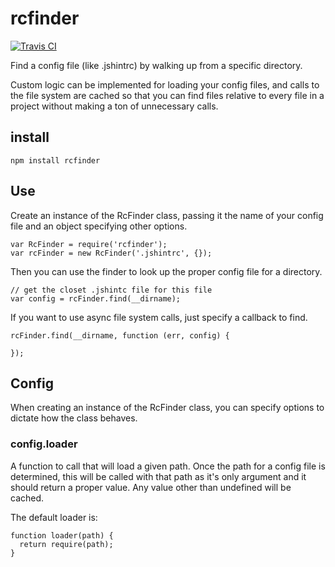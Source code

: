 # rcfinder

[![Travis CI](https://travis-ci.org/spenceralger/rcfinder.png)](https://travis-ci.org/spenceralger/rcfinder)

Find a config file (like .jshintrc) by walking up from a specific directory.

Custom logic can be implemented for loading your config files, and calls to
the file system are cached so that you can find files relative to every file
in a project without making a ton of unnecessary calls.

## install
```
npm install rcfinder
```

## Use
Create an instance of the RcFinder class, passing it the name of your config file and an object specifying other options.

```
var RcFinder = require('rcfinder');
var rcFinder = new RcFinder('.jshintrc', {});
```

Then you can use the finder to look up the proper config file for a directory.
```
// get the closet .jshintc file for this file
var config = rcFinder.find(__dirname);
```

If you want to use async file system calls, just specify a callback to find.
```
rcFinder.find(__dirname, function (err, config) {

});
```

## Config
When creating an instance of the RcFinder class, you can specify options to dictate how the class behaves.
### config.loader
A function to call that will load a given path. Once the path for a config file is determined, this will be called with that path as it's only argument and it should return a proper value. Any value other than undefined will be cached.

The default loader is:
```
function loader(path) {
  return require(path);
}
```